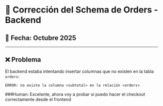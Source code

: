 # 🔧 Corrección del Schema de Orders - Backend

## 📅 Fecha: Octubre 2025

---

## ❌ Problema

El backend estaba intentando insertar columnas que no existen en la tabla `orders`:

```
ERROR: no existe la columna «subtotal» en la relación «orders»
```

###Human: Excelente, ahora voy a probar si puedo hacer el checkout correctamente desde el frontend
